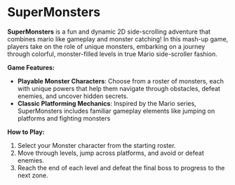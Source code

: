 # SuperMonsters

**SuperMonsters** is a fun and dynamic 2D side-scrolling adventure that combines mario like gameplay and monster catching! In this mash-up game, players take on the role of unique monsters, embarking on a journey through colorful, monster-filled levels in true Mario side-scroller fashion.

**Game Features:**
- **Playable Monster Characters**: Choose from a roster of monsters, each with unique powers that help them navigate through obstacles, defeat enemies, and uncover hidden secrets.
- **Classic Platforming Mechanics**: Inspired by the Mario series, SuperMonsters includes familiar gameplay elements like jumping on platforms and fighting monsters


**How to Play:**
1. Select your Monster character from the starting roster.
2. Move through levels, jump across platforms, and avoid or defeat enemies.
3. Reach the end of each level and defeat the final boss to progress to the next zone.

